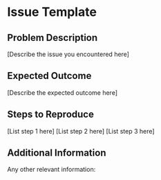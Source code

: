 # Issue Template

## Problem Description

[Describe the issue you encountered here]

## Expected Outcome

[Describe the expected outcome here]

## Steps to Reproduce

[List step 1 here]
[List step 2 here]
[List step 3 here]

## Additional Information

Any other relevant information:
